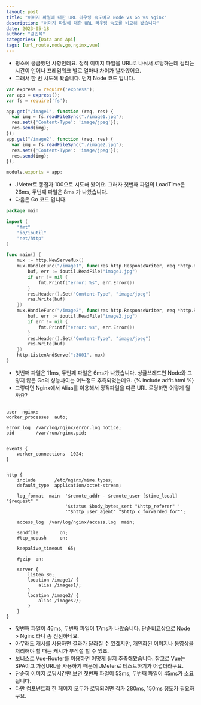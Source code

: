 ```yaml
---
layout: post
title: "이미지 파일에 대한 URL 라우팅 속도비교 Node vs Go vs Nginx"
description: "이미지 파일에 대한 URL 라우팅 속도를 비교해 봤습니다"
date: 2023-05-18
author: "김민석"
categories: [Data and Api]
tags: [url_route,node,go,nginx,vue]
---
```

- 평소에 궁금했던 사항인데요. 정적 이미지 파일을 URL로 나눠서 로딩하는데 걸리는 시간이 언어나 프레임워크 별로
얼마나 차이가 날까였어요.
- 그래서 한 번 시도해 봤습니다. 먼저 Node 코드 입니다.
```javascript
var express = require('express');
var app = express();
var fs = require('fs');

app.get("/image1", function (req, res) {
  var img = fs.readFileSync("./image1.jpg");
  res.set({'Content-Type': 'image/jpeg'});
  res.send(img);
});
app.get("/image2", function (req, res) {
  var img = fs.readFileSync("./image2.jpg");
  res.set({'Content-Type': 'image/jpeg'});
  res.send(img);
});

module.exports = app;
``` 
- JMeter로 동접자 100으로 시도해 봤어요. 그러자 첫번째 파일의 LoadTime은 26ms, 두번째 파일은 8ms 가 나왔습니다.
- 다음은 Go 코드 입니다.
```go
package main

import (
	"fmt"
	"io/ioutil"
	"net/http"
)

func main() {
	mux := http.NewServeMux()
	mux.HandleFunc("/image1", func(res http.ResponseWriter, req *http.Request) {
		buf, err := ioutil.ReadFile("image1.jpg")
		if err != nil {
			fmt.Printf("error: %s", err.Error())
		}
		res.Header().Set("Content-Type", "image/jpeg")
		res.Write(buf)
	})
	mux.HandleFunc("/image2", func(res http.ResponseWriter, req *http.Request) {
		buf, err := ioutil.ReadFile("image2.jpg")
		if err != nil {
			fmt.Printf("error: %s", err.Error())
		}
		res.Header().Set("Content-Type", "image/jpeg")
		res.Write(buf)
	})
	http.ListenAndServe(":3001", mux)
}
```
- 첫번째 파일은 11ms, 두번째 파일은 6ms가 나왔습니다. 싱글쓰레드인 Node와 그렇지 않은 Go의 성능차이는
어느정도 추측되었는데요.
{% include adfit.html %}
- 그렇다면 Nginx에서 Alias를 이용해서 정적파일을 다른 URL 로딩하면 어떻게 될까요?
```nginx

user  nginx;
worker_processes  auto;

error_log  /var/log/nginx/error.log notice;
pid        /var/run/nginx.pid;


events {
    worker_connections  1024;
}


http {
    include       /etc/nginx/mime.types;
    default_type  application/octet-stream;

    log_format  main  '$remote_addr - $remote_user [$time_local] "$request" '
                      '$status $body_bytes_sent "$http_referer" '
                      '"$http_user_agent" "$http_x_forwarded_for"';

    access_log  /var/log/nginx/access.log  main;

    sendfile        on;
    #tcp_nopush     on;

    keepalive_timeout  65;

    #gzip  on;

    server {
        listen 80;
        location /image1/ {
            alias /images1/;
        }
        location /image2/ {
            alias /images2/;
        }
    }
}
```
- 첫번째 파일이 46ms, 두번째 파일이 17ms가 나왔습니다. 단순비교상으로 Node > Nginx 라니 좀 신선하네요. 
- 아무래도 캐시를 사용하면 결과가 달라질 수 있겠지만, 개인화된 이미지나 동영상을 처리해야 할 때는 캐시가 부적절 할 수 있죠.
- 보너스로 Vue-Router를 이용하면 어떻게 될지 추측해봤습니다. 참고로 Vue는 SPA이고 가상URL을 사용하기 때문에 JMeter로 테스트하기가 어렵더라구요.
- 단순히 이미지 로딩시간만 보면 첫번째 파일이 53ms, 두번째 파일이 45ms가 소요됩니다.
- 다만 컴포넌트화 한 페이지 모두가 로딩되려면 각가 280ms, 150ms 정도가 필요하구요. 

